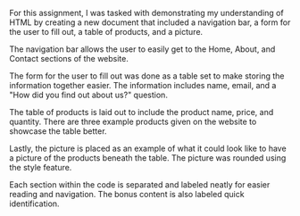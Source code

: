 For this assignment, I was tasked with demonstrating my understanding of HTML by creating a new document that included a navigation bar, a form for the user to fill out, a table of products, and a picture.

The navigation bar allows the user to easily get to the Home, About, and Contact sections of the website.

The form for the user to fill out was done as a table set to make storing the information together easier. The information includes name, email, and a "How did you find out about us?" question. 

The table of products is laid out to include the product name, price, and quantity. There are three example products given on the website to showcase the table better.

Lastly, the picture is placed as an example of what it could look like to have a picture of the products beneath the table. The picture was rounded using the style feature.

Each section within the code is separated and labeled neatly for easier reading and navigation. The bonus content is also labeled quick identification.

